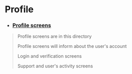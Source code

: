 # Profile


- ### [Profile screens](./screens)
> Profile screens are in this directory
>
> Profile screens will inform about the user's account
> 
> Login and verification screens
> 
> Support and user's activity screens

